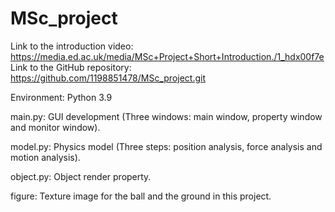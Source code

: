 # MSc_project
Link to the introduction video: https://media.ed.ac.uk/media/MSc+Project+Short+Introduction./1_hdx00f7e
Link to the GitHub repository: https://github.com/1198851478/MSc_project.git

Environment: Python 3.9

main.py: GUI development (Three windows: main window, property window and monitor window).

model.py: Physics model (Three steps: position analysis, force analysis and motion analysis).

object.py: Object render property.

figure: Texture image for the ball and the ground in this project.